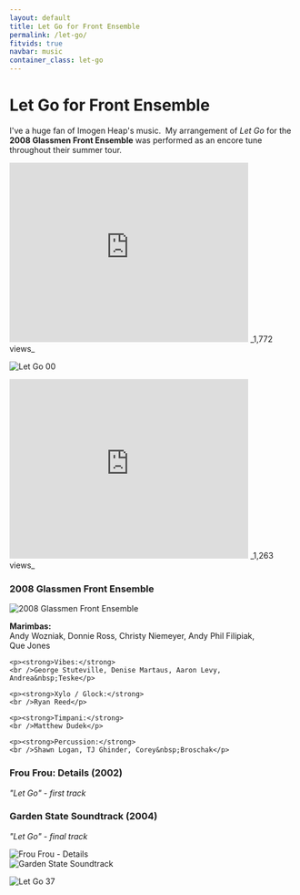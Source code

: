 ```yaml
---
layout: default
title: Let Go for Front Ensemble
permalink: /let-go/
fitvids: true
navbar: music
container_class: let-go
---
```

# Let Go for Front&nbsp;Ensemble
<div class="lead">
    <p>
        I've a huge fan of Imogen Heap's music.&nbsp; My arrangement of <em>Let Go</em> for
        the <strong>2008 Glassmen Front&nbsp;Ensemble</strong> was performed as an encore tune
        throughout their summer&nbsp;tour.
    </p>
</div>

<iframe width="420" height="315" src="https://www.youtube.com/embed/POQTj_0n1So"
    frameborder="0" allowfullscreen>
</iframe>
_1,772 views_

![Let Go 00](../assets/let-go/frou-frou-let-go-00.png)

<iframe width="420" height="315" src="https://www.youtube.com/embed/jj4roqr0Zok"
    frameborder="0" allowfullscreen>
</iframe>
_1,263 views_

<br>

### 2008 Glassmen Front Ensemble
![2008 Glassmen Front Ensemble](../assets/img/glassmen-pit-2008.jpg)

<!-- #TODO: convert to semantic and styled markup -->
<!-- bulleted list? -->
<div class="members">
    <p><strong>Marimbas:</strong>
    <br />Andy Wozniak, Donnie Ross, Christy Niemeyer, Andy Phil Filipiak, Que&nbsp;Jones</p>

    <p><strong>Vibes:</strong>
    <br />George Stuteville, Denise Martaus, Aaron Levy, Andrea&nbsp;Teske</p>

    <p><strong>Xylo / Glock:</strong>
    <br />Ryan Reed</p>

    <p><strong>Timpani:</strong>
    <br />Matthew Dudek</p>

    <p><strong>Percussion:</strong>
    <br />Shawn Logan, TJ Ghinder, Corey&nbsp;Broschak</p>
<div>

<div class="row">
    <div class="col-xs-6">
        <h3>Frou Frou: Details&nbsp;(2002)</h3>
        <p><em>"Let Go" - first track</em></p>
    </div>
    <div class="col-xs-6">
        <h3>Garden State Soundtrack&nbsp;(2004)</h3>
        <p><em>"Let Go" - final track</em></p>
    </div>
</div>
<div class="row">
    <div class="col-xs-6">
        <img src="../assets/let-go/frou-frou300.jpg" alt="Frou Frou - Details">
    </div>
    <div class="col-xs-6">
        <img src="../assets/let-go/garden-state300.jpg" alt="Garden State Soundtrack">
    </div>
</div>

<p><img src="../assets/let-go/frou-frou-let-go-37.png" alt="Let Go 37" /></p>

<!-- #TODO: display number of video views -->
<!-- fetch via YouTube API and generate dynamically via JavaScript -->

<!-- #IDEA: order of two videos? alternate / random? -->

